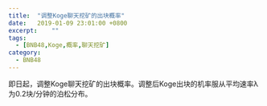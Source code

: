 ```yaml
---
title:  "调整Koge聊天挖矿的出块概率"
date:   2019-01-09 23:01:00 +0800
excerpt:	""
tags:
  - [BNB48,Koge,概率,聊天挖矿]
category:
  - BNB48
---
```

即日起，调整Koge聊天挖矿的出块概率。调整后Koge出块的机率服从平均速率λ为0.2块/分钟的泊松分布。
